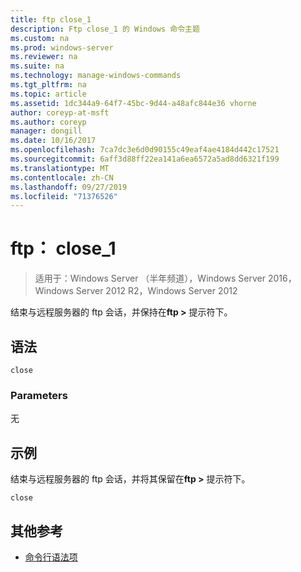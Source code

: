 ```yaml
---
title: ftp close_1
description: Ftp close_1 的 Windows 命令主题
ms.custom: na
ms.prod: windows-server
ms.reviewer: na
ms.suite: na
ms.technology: manage-windows-commands
ms.tgt_pltfrm: na
ms.topic: article
ms.assetid: 1dc344a9-64f7-45bc-9d44-a48afc844e36 vhorne
author: coreyp-at-msft
ms.author: coreyp
manager: dongill
ms.date: 10/16/2017
ms.openlocfilehash: 7ca7dc3e6d0d90155c49eaf4ae4184d442c17521
ms.sourcegitcommit: 6aff3d88ff22ea141a6ea6572a5ad8dd6321f199
ms.translationtype: MT
ms.contentlocale: zh-CN
ms.lasthandoff: 09/27/2019
ms.locfileid: "71376526"
---
```

# <a name="ftp-close_1"></a>ftp： close_1

>适用于：Windows Server （半年频道），Windows Server 2016，Windows Server 2012 R2，Windows Server 2012

结束与远程服务器的 ftp 会话，并保持在**ftp >** 提示符下。   
## <a name="syntax"></a>语法  
```  
close  
```  
### <a name="parameters"></a>Parameters  
无  
## <a name="BKMK_Examples"></a>示例  
结束与远程服务器的 ftp 会话，并将其保留在**ftp >** 提示符下。  
```  
close  
```  
## <a name="additional-references"></a>其他参考  
-   [命令行语法项](command-line-syntax-key.md)  
